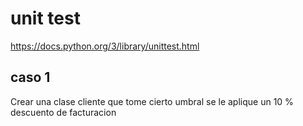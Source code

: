 

# unit test 

https://docs.python.org/3/library/unittest.html

## caso 1
Crear una clase cliente que tome cierto umbral se le aplique un 10 % descuento de facturacion


